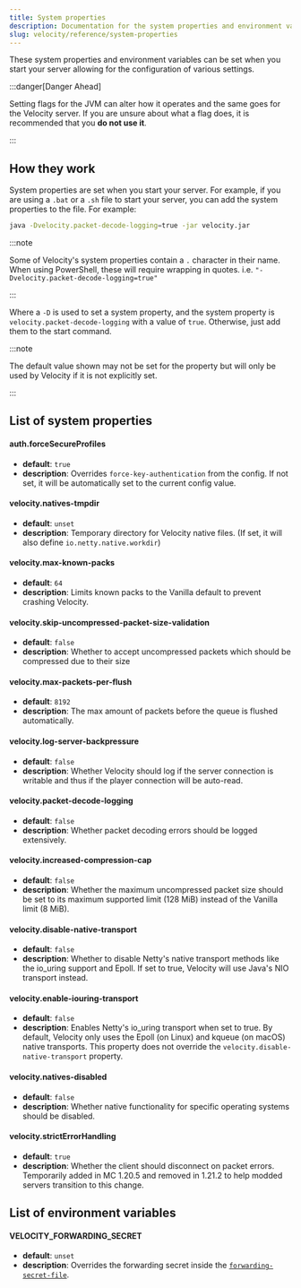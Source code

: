 ```yaml
---
title: System properties
description: Documentation for the system properties and environment variables Velocity may check.
slug: velocity/reference/system-properties
---
```


These system properties and environment variables can be set when you start your server allowing for the configuration of various settings.

:::danger[Danger Ahead]

Setting flags for the JVM can alter how it operates and the same goes for the Velocity server.
If you are unsure about what a flag does, it is recommended that you **do not use it**.

:::

## How they work

System properties are set when you start your server. For example, if you are using a `.bat` or a `.sh` file to start your server, you can add the system properties to
the file. For example:

```bash
java -Dvelocity.packet-decode-logging=true -jar velocity.jar
```

:::note

Some of Velocity's system properties contain a `.` character in their name. When using PowerShell, these will require wrapping in quotes.
i.e. `"-Dvelocity.packet-decode-logging=true"`

:::

Where a `-D` is used to set a system property, and the system property is `velocity.packet-decode-logging` with a value of `true`.
Otherwise, just add them to the start command.

:::note

The default value shown may not be set for the property but will only be used by Velocity if it is not explicitly set.

:::

## List of system properties

#### auth.forceSecureProfiles

- **default**: `true`
- **description**: Overrides `force-key-authentication` from the config. If not set, it will be automatically set to the current config value.

#### velocity.natives-tmpdir

- **default**: `unset`
- **description**: Temporary directory for Velocity native files. (If set, it will also define `io.netty.native.workdir`)

#### velocity.max-known-packs

- **default**: `64`
- **description**: Limits known packs to the Vanilla default to prevent crashing Velocity.

#### velocity.skip-uncompressed-packet-size-validation

- **default**: `false`
- **description**: Whether to accept uncompressed packets which should be compressed due to their size

#### velocity.max-packets-per-flush

- **default**: `8192`
- **description**: The max amount of packets before the queue is flushed automatically.

#### velocity.log-server-backpressure

- **default**: `false`
- **description**: Whether Velocity should log if the server connection is writable and thus if the player connection will be auto-read.

#### velocity.packet-decode-logging

- **default**: `false`
- **description**: Whether packet decoding errors should be logged extensively.

#### velocity.increased-compression-cap

- **default**: `false`
- **description**: Whether the maximum uncompressed packet size should be set to its maximum supported limit (128 MiB) instead of the Vanilla limit (8 MiB).

#### velocity.disable-native-transport

- **default**: `false`
- **description**: Whether to disable Netty's native transport methods like the io_uring support and Epoll. If set to true, Velocity will use Java's NIO transport instead.

#### velocity.enable-iouring-transport

- **default**: `false`
- **description**: Enables Netty's io_uring transport when set to true. By default, Velocity only uses the Epoll (on Linux) and kqueue (on macOS) native transports. This property does not override the `velocity.disable-native-transport` property.

#### velocity.natives-disabled

- **default**: `false`
- **description**: Whether native functionality for specific operating systems should be disabled.

#### velocity.strictErrorHandling

- **default**: `true`
- **description**: Whether the client should disconnect on packet errors. Temporarily added in MC 1.20.5 and removed in 1.21.2 to help modded servers transition to this change.

## List of environment variables

#### VELOCITY_FORWARDING_SECRET

- **default**: `unset`
- **description**: Overrides the forwarding secret inside the [`forwarding-secret-file`](/velocity/configuration#root-section).
